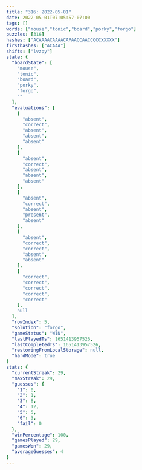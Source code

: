 ```yaml
---
title: "316: 2022-05-01"
date: 2022-05-01T07:05:57-07:00
tags: []
words: ["mouse","tonic","board","porky","forgo"]
puzzles: [316]
hashes: ["ACAAAACAAAACAPAACCAACCCCCXXXXX"]
firsthashes: ["ACAAA"]
shifts: ["lvzpy"]
state: {
  "boardState": [
    "mouse",
    "tonic",
    "board",
    "porky",
    "forgo",
    ""
  ],
  "evaluations": [
    [
      "absent",
      "correct",
      "absent",
      "absent",
      "absent"
    ],
    [
      "absent",
      "correct",
      "absent",
      "absent",
      "absent"
    ],
    [
      "absent",
      "correct",
      "absent",
      "present",
      "absent"
    ],
    [
      "absent",
      "correct",
      "correct",
      "absent",
      "absent"
    ],
    [
      "correct",
      "correct",
      "correct",
      "correct",
      "correct"
    ],
    null
  ],
  "rowIndex": 5,
  "solution": "forgo",
  "gameStatus": "WIN",
  "lastPlayedTs": 1651413957526,
  "lastCompletedTs": 1651413957526,
  "restoringFromLocalStorage": null,
  "hardMode": true
}
stats: {
  "currentStreak": 29,
  "maxStreak": 29,
  "guesses": {
    "1": 0,
    "2": 1,
    "3": 8,
    "4": 12,
    "5": 5,
    "6": 3,
    "fail": 0
  },
  "winPercentage": 100,
  "gamesPlayed": 29,
  "gamesWon": 29,
  "averageGuesses": 4
}
---
```


<!-- more -->
